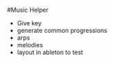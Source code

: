 #Music Helper

- Give key
- generate common progressions
- arps
- melodies
- layout in ableton to test
